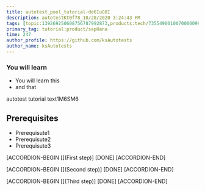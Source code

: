 ```yaml
---
title: autotest_pool_tutorial-de6IuG0I
description: autotestKt0f78_10/20/2020 3:24:43 PM
tags: [topic:139269250608756787992873,products:tech/73554900100700000996,tutorial:experience/advanced]
primary_tag: tutorial:product/sapHana
time: 247
author_profile: https://github.com/ksAutotests
author_name: ksAutotests
---
```

### You will learn
- You will learn this
- and that

autotest tutorial text1M6SM6

## Prerequisites
- Prerequisute1
- Prerequisute2
- Prerequisute3

[ACCORDION-BEGIN [](First step)]
[DONE]
[ACCORDION-END]

[ACCORDION-BEGIN [](Second step)]
[DONE]
[ACCORDION-END]

[ACCORDION-BEGIN [](Third step)]
[DONE]
[ACCORDION-END]

